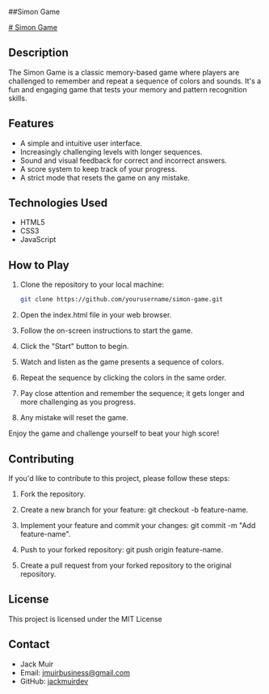##Simon Game

[# Simon Game](https://the-simons-game.netlify.app/)

## Description

The Simon Game is a classic memory-based game where players are challenged to remember and repeat a sequence of colors and sounds. It's a fun and engaging game that tests your memory and pattern recognition skills.

## Features

- A simple and intuitive user interface.
- Increasingly challenging levels with longer sequences.
- Sound and visual feedback for correct and incorrect answers.
- A score system to keep track of your progress.
- A strict mode that resets the game on any mistake.

## Technologies Used

- HTML5
- CSS3
- JavaScript

## How to Play

1. Clone the repository to your local machine:

   ```bash
   git clone https://github.com/yourusername/simon-game.git
   
2. Open the index.html file in your web browser.

3. Follow the on-screen instructions to start the game.

5. Click the "Start" button to begin.

6. Watch and listen as the game presents a sequence of colors.

7. Repeat the sequence by clicking the colors in the same order.
   
8. Pay close attention and remember the sequence; it gets longer and more challenging as you progress.

9. Any mistake will reset the game.

Enjoy the game and challenge yourself to beat your high score!

## Contributing
If you'd like to contribute to this project, please follow these steps:

1. Fork the repository.

2. Create a new branch for your feature: git checkout -b feature-name.

3. Implement your feature and commit your changes: git commit -m "Add feature-name".

4. Push to your forked repository: git push origin feature-name.

5. Create a pull request from your forked repository to the original repository.

## License
This project is licensed under the MIT License

## Contact

- Jack Muir
- Email: jmuirbusiness@gmail.com
- GitHub: [jackmuirdev](https://github.com/jackmuirdev)
